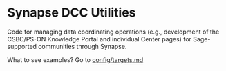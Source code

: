 # Synapse DCC Utilities

Code for managing data coordinating operations (e.g., development of the CSBC/PS-ON Knowledge Portal and individual Center pages) for Sage-supported communities through Synapse.

What to see examples? Go to [config/targets.md](config/targets.md)
